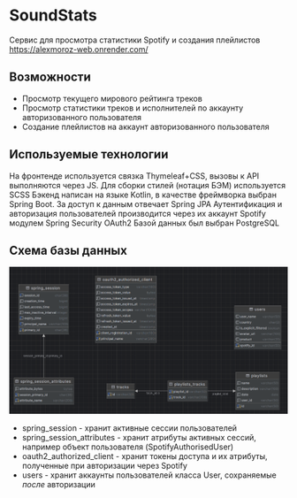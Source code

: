 # SoundStats
Сервис для просмотра статистики Spotify и создания плейлистов  
https://alexmoroz-web.onrender.com/

## Возможности

- Просмотр текущего мирового рейтинга треков
- Просмотр статистики треков и исполнителей по аккаунту авторизованного пользователя
- Создание плейлистов на аккаунт авторизованного пользователя

## Используемые технологии

На фронтенде используется связка Thymeleaf+CSS, вызовы к API выполняются через JS. Для сборки стилей (нотация БЭМ) используется SCSS
Бэкенд написан на языке Kotlin, в качестве фреймворка выбран Spring Boot. За доступ к данным отвечает Spring JPA
Аутентификация и авторизация пользователей производится через их аккаунт Spotify модулем Spring Security OAuth2
Базой данных был выбран PostgreSQL

## Схема базы данных

![Database Scheme](db-scheme.png)

* spring_session - хранит активные сессии пользователей
* spring_session_attributes - хранит атрибуты активных сессий, например объект пользователя (SpotifyAuthorisedUser)
* oauth2_authorized_client - хранит токены доступа и их атрибуты, полученные при авторизации через Spotify
* users - хранит аккаунты пользователей класса User, сохраняемые *после* авторизации
